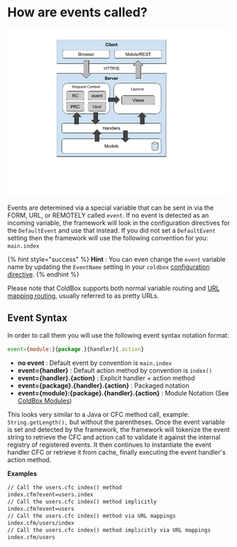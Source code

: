 # How are events called?

![](../../.gitbook/assets/request-lifecycle%20%281%29%20%281%29%20%281%29.png)

Events are determined via a special variable that can be sent in via the FORM, URL, or REMOTELY called `event`. If no event is detected as an incoming variable, the framework will look in the configuration directives for the `DefaultEvent` and use that instead. If you did not set a `DefaultEvent` setting then the framework will use the following convention for you: `main.index`

{% hint style="success" %}
**Hint** : You can even change the `event` variable name by updating the `EventName` setting in your `coldbox` [configuration directive](../../getting-started/configuration/coldbox.cfc/configuration-directives/).
{% endhint %}

Please note that ColdBox supports both normal variable routing and [URL mapping routing](../routing/), usually referred to as pretty URLs.

## Event Syntax

In order to call them you will use the following event syntax notation format:

```javascript
event={module:}{package.}{handler}{.action}
```

* **no event** : Default event by convention is `main.index`
* **event={handler}** : Default action method by convention is `index()`
* **event={handler}.{action}** : Explicit handler + action method
* **event={package}.{handler}.{action}** : Packaged notation
* **event={module}:{package}.{handler}.{action}** : Module Notation \(See [ColdBox Modules](../../hmvc/modules/)\)

This looks very similar to a Java or CFC method call, example: `String.getLength(),` but without the parentheses. Once the event variable is set and detected by the framework, the framework will tokenize the event string to retrieve the CFC and action call to validate it against the internal registry of registered events. It then continues to instantiate the event handler CFC or retrieve it from cache, finally executing the event handler's action method.

**Examples**

```text
// Call the users.cfc index() method
index.cfm?event=users.index
// Call the users.cfc index() method implicitly
index.cfm?event=users
// Call the users.cfc index() method via URL mappings
index.cfm/users/index
// Call the users.cfc index() method implicitly via URL mappings
index.cfm/users
```

